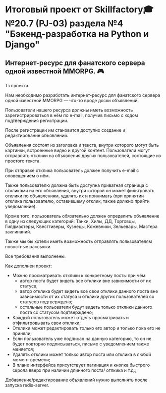 # Итоговый проект от Skillfactory🎓 №20.7 (PJ-03) раздела №4 "Бэкенд-разработка на Python и Django"
## Интернет-ресурс для фанатского сервера одной известной MMORPG. 🎮

Тз проекта.

Нам необходимо разработать интернет-ресурс для фанатского сервера одной известной MMORPG — что-то вроде доски объявлений. 

Пользователи нашего ресурса должны иметь возможность зарегистрироваться в нём по e-mail, получив письмо с кодом подтверждения регистрации. 

После регистрации им становится доступно создание и редактирование объявлений. 

Объявления состоят из заголовка и текста, внутри которого могут быть картинки, встроенные видео и другой контент. Пользователи могут отправлять отклики на объявления других пользователей, состоящие из простого текста. 

При отправке отклика пользователь должен получить e-mail с оповещением о нём. 

Также пользователю должна быть доступна приватная страница с откликами на его объявления, внутри которой он может фильтровать отклики по объявлениям, удалять их и принимать (при принятии отклика пользователю, оставившему отклик, также должно прийти уведомление). 

Кроме того, пользователь обязательно должен определить объявление в одну из следующих категорий: Танки, Хилы, ДД, Торговцы, Гилдмастеры, Квестгиверы, Кузнецы, Кожевники, Зельевары, Мастера заклинаний.

Также мы бы хотели иметь возможность отправлять пользователям новостные рассылки.

Все требования выполнены.

Как дополнен проект:
- Можно просматривать отклики к конкретному посты при чём: 
  - автор поста будет видеть все отклики вне зависимости от их статуса; 
  - автор отклика будет видеть все свои отклики данного поста вне зависимости от их статуса и отклики других пользователей со статусов подтверждено;
  - остальные польователи будут видеть только отклики данного поста со статусом подтверждено;
- Каждый пользователь может отдель просматривать и отфильтровывать свои отклики;
- Отклики может редактировать только его автор и только пока его не приняли;
- Если пользователь уже подписан на данную категорию, то он не будет повторно подписываться, письмо с уведомлением также меняется;
- Удалять отклики может только автор поста или отклика в любой момент времени;
- В плане интерфейса присутствует пагинация и кнопка быстрого скрола вверх при наличии длинного поста/ отлкика и т.д.;

Добавление/редактирование объявлений нужно выполнять после запуска redis-server.
